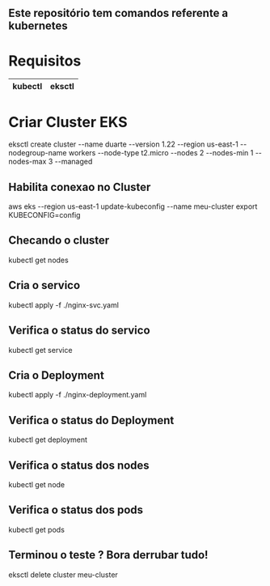 ## Este repositório tem comandos referente a kubernetes

# Requisitos

| kubectl | eksctl |
|---------|--------|

# Criar Cluster EKS
eksctl create cluster --name duarte --version 1.22 --region us-east-1 --nodegroup-name workers --node-type t2.micro --nodes 2 --nodes-min 1 --nodes-max 3 --managed

## Habilita conexao no Cluster
aws eks --region us-east-1 update-kubeconfig --name meu-cluster
export KUBECONFIG=config

## Checando o cluster
kubectl get nodes

## Cria o servico
kubectl apply -f ./nginx-svc.yaml

## Verifica o status do servico
kubectl get service

## Cria o Deployment
kubectl apply -f ./nginx-deployment.yaml

## Verifica o status do Deployment
kubectl get deployment

## Verifica o status dos nodes
kubectl get node

## Verifica o status dos pods
kubectl get pods

## Terminou o teste ? Bora derrubar tudo!
eksctl delete cluster meu-cluster
